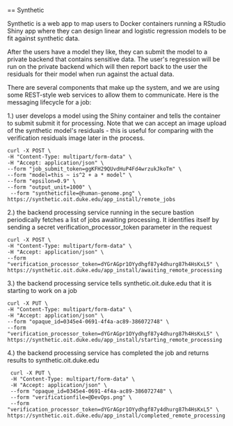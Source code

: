 == Synthetic

Synthetic is a web app to map users to Docker containers running a RStudio Shiny app
where they can design linear and logistic regression models to be fit against
synthetic data.

After the users have a model they like, they can submit the model to a private 
backend that contains sensitive data. The user's regression will be run on the
private backend which will then report back to the user the residuals for their 
model when run against the actual data.

There are several components that make up the system, and we are using some REST-style
web services to allow them to communicate. Here is the messaging lifecycle for a job:

1.) user develops a model using the Shiny container and tells the container to submit
submit it for processing. Note that we can accept an image upload of the synthetic
model's residuals - this is useful for comparing with the verification residuals image
later in the process.

```
curl -X POST \
-H "Content-Type: multipart/form-data" \
-H "Accept: application/json" \
--form "job_submit_token=ggKFH29QUvdHuP4Fd4wrzukJkoTm" \
--form "model=this ~ is^2 + a * model" \
--form "epsilon=0.9" \
--form "output_unit=1000" \
 --form "syntheticfile=@human-genome.png" \
https://synthetic.oit.duke.edu/app_install/remote_jobs
```

2.) the backend processing service running in the secure bastion periodically
fetches a list of jobs awaiting processing. It identifies itself by sending a 
secret verification_processor_token parameter in the request

```
curl -X POST \
-H "Content-Type: multipart/form-data" \
-H "Accept: application/json" \
--form "verification_processor_token=dYGrAGpr1OYydhgf87y4dhurg87h4HsKxL5" \
https://synthetic.oit.duke.edu/app_install/awaiting_remote_processing
```

3.) the backend processing service tells synthetic.oit.duke.edu 
that it is starting to work on a job

```
curl -X PUT \
-H "Content-Type: multipart/form-data" \
-H "Accept: application/json" \
--form "opaque_id=0345e4-0691-4f4a-ac89-386072748" \
--form "verification_processor_token=dYGrAGpr1OYydhgf87y4dhurg87h4HsKxL5" \
https://synthetic.oit.duke.edu/app_install/starting_remote_processing
```

4.) the backend processing service has completed the job and returns
results to synthetic.oit.duke.edu
```
 curl -X PUT \
 -H "Content-Type: multipart/form-data" \
 -H "Accept: application/json" \
 --form "opaque_id=0345e4-0691-4f4a-ac89-386072748" \
 --form "verificationfile=@DevOps.png" \
 --form "verification_processor_token=dYGrAGpr1OYydhgf87y4dhurg87h4HsKxL5" \
https://synthetic.oit.duke.edu/app_install/completed_remote_processing
```





